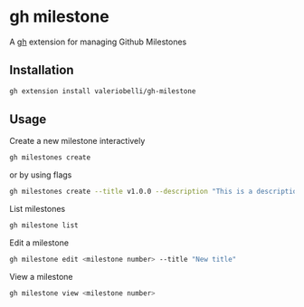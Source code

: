 # gh milestone

A [gh](https://github.com/cli/cli) extension for managing Github Milestones

## Installation

```bash
gh extension install valeriobelli/gh-milestone
```

## Usage

Create a new milestone interactively

```bash
gh milestones create
```

or by using flags

```bash
gh milestones create --title v1.0.0 --description "This is a description" --due-date 2022-06-01
```

List milestones

```bash
gh milestone list
```

Edit a milestone

```bash
gh milestone edit <milestone number> --title "New title"
```

View a milestone

```bash
gh milestone view <milestone number>
```
